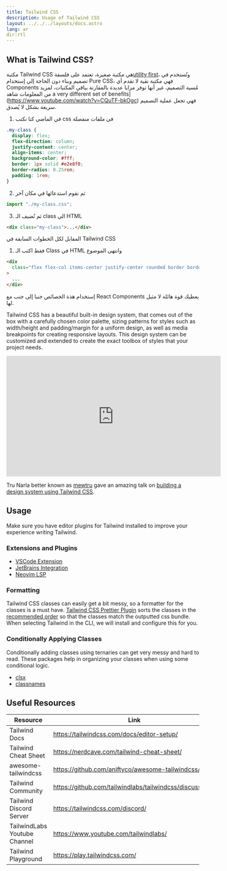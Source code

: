 ```yaml
---
title: Tailwind CSS
description: Usage of Tailwind CSS
layout: ../../../layouts/docs.astro
lang: ar
dir:rtl
---
```


## What is Tailwind CSS?

مكتبة Tailwind CSS هي مكتبة صغيرة، تعتمد على فلسفة[utility first](https://tailwindcss.com/docs/utility-first)، وتُستخدم في تصميم وبناء دون الحاجة إلي إستخدام Pure CSS، فهي مكتبة نقية لا تقدم أي Components مُسية التصميم، غير أنها توفر مزايا عديدة بالمقارنة بباقي المكتبات، لمزيد من المعلومات شاهد a very different set of benefits](https://www.youtube.com/watch?v=CQuTF-bkOgc)
فهي تجعل عملية التصميم سريعة بشكل لا يُصدق.

1. في الماضي كنا نكتب css في ملفات منفصلة

```css
.my-class {
  display: flex;
  flex-direction: column;
  justify-content: center;
  align-items: center;
  background-color: #fff;
  border: 1px solid #e2e8f0;
  border-radius: 0.25rem;
  padding: 1rem;
}
```

2. ثم نقوم استدعائها في مكان آخر

```jsx
import "./my-class.css";
```

3. ثم نُضيف الـ class الي HTML

```html
<div class="my-class">...</div>
```

المقابل لكل الخطوات السابقة في Tailwind CSS

1. فقط اكتب الـ Class في HTML وانتهى الموضوع

```html
<div
  class="flex flex-col items-center justify-center rounded border border-gray-200 bg-white p-4"
>
  ...
</div>
```

إستخدام هذة الخصائص جنبا إلى جنب مع React Components يعطيك قوة هائلة لا مثيل لها.

Tailwind CSS has a beautiful built-in design system, that comes out of the box with a carefully chosen color palette, sizing patterns for styles such as width/height and padding/margin for a uniform design, as well as media breakpoints for creating responsive layouts. This design system can be customized and extended to create the exact toolbox of styles that your project needs.

<div class="embed">
<iframe width="560" height="315" src="https://www.youtube.com/embed/T-Zv73yZ_QI" title="YouTube video player" frameborder="0" allow="accelerometer; autoplay; clipboard-write; encrypted-media; gyroscope; picture-in-picture" allowfullscreen></iframe>
</div>

Tru Narla better known as [mewtru](https://twitter.com/trunarla) gave an amazing talk on [building a design system using Tailwind CSS](https://www.youtube.com/watch?v=T-Zv73yZ_QI).

## Usage

Make sure you have editor plugins for Tailwind installed to improve your experience writing Tailwind.

### Extensions and Plugins

- [VSCode Extension](https://marketplace.visualstudio.com/items?itemName=bradlc.vscode-tailwindcss)
- [JetBrains Integration](https://www.jetbrains.com/help/webstorm/tailwind-css.html#ws_css_tailwind_install)
- [Neovim LSP](https://github.com/neovim/nvim-lspconfig/blob/master/doc/server_configurations.md#tailwindcss)

### Formatting

Tailwind CSS classes can easily get a bit messy, so a formatter for the classes is a must have. [Tailwind CSS Prettier Plugin](https://github.com/tailwindlabs/prettier-plugin-tailwindcss) sorts the classes in the [recommended order](https://tailwindcss.com/blog/automatic-class-sorting-with-prettier#how-classes-are-sorted) so that the classes match the outputted css bundle. When selecting Tailwind in the CLI, we will install and configure this for you.

### Conditionally Applying Classes

Conditionally adding classes using ternaries can get very messy and hard to read. These packages help in organizing your classes when using some conditional logic.

- [clsx](https://github.com/lukeed/clsx)
- [classnames](https://github.com/JedWatson/classnames)

## Useful Resources

| Resource                     | Link                                                     |
| ---------------------------- | -------------------------------------------------------- |
| Tailwind Docs                | https://tailwindcss.com/docs/editor-setup/               |
| Tailwind Cheat Sheet         | https://nerdcave.com/tailwind-cheat-sheet/               |
| awesome-tailwindcss          | https://github.com/aniftyco/awesome-tailwindcss/         |
| Tailwind Community           | https://github.com/tailwindlabs/tailwindcss/discussions/ |
| Tailwind Discord Server      | https://tailwindcss.com/discord/                         |
| TailwindLabs Youtube Channel | https://www.youtube.com/tailwindlabs/                    |
| Tailwind Playground          | https://play.tailwindcss.com/                            |



